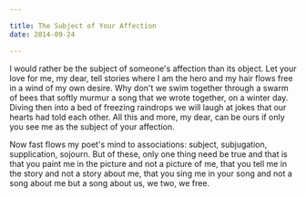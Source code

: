 ```yaml
---

title: The Subject of Your Affection
date: 2014-09-24

---
```


I would rather be the subject of someone's affection
than its object.
Let your love for me, my dear, tell stories where
I am the hero and my hair flows free in a wind
of my own desire. Why don't we swim together through a swarm
of bees that softly murmur a song that we wrote
together, on a winter day. Diving then into a bed of
freezing raindrops we will laugh at jokes that our hearts
had told each other. All this and more, my dear,
can be ours if only you see me as the
subject of your affection.

Now fast flows my poet's mind to associations:
subject, subjugation, supplication, sojourn.
But of these, only one thing need be true and that is
that you paint me in the picture and not a picture of me,
that you tell me in the story and not a story about me,
that you sing me in your song and not a song about me
but a song about us, we two, we free.